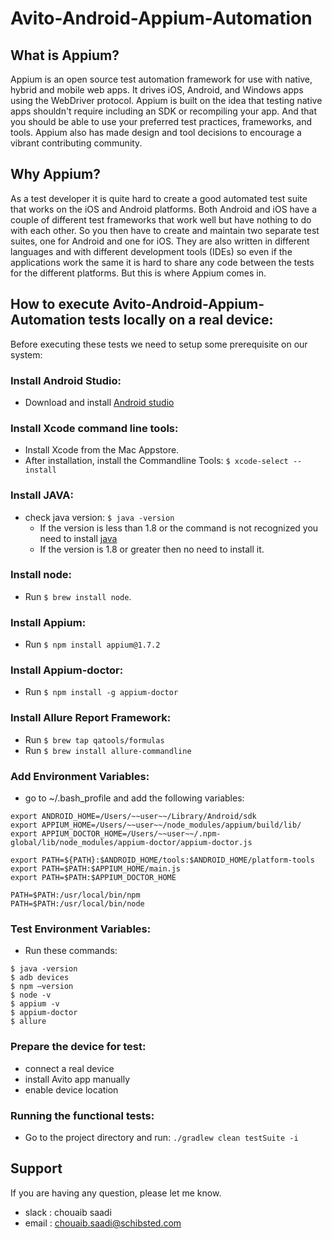 # Avito-Android-Appium-Automation


## What is Appium?
Appium is an open source test automation framework for use with native, hybrid and mobile web apps. It drives iOS, Android, and Windows apps using the WebDriver protocol. Appium is built on the idea that testing native apps shouldn't require including an SDK or recompiling your app. And that you should be able to use your preferred test practices, frameworks, and tools. Appium also has made design and tool decisions to encourage a vibrant contributing community.


## Why Appium?
As a test developer it is quite hard to create a good automated test suite that works on the iOS and Android platforms. Both Android and iOS have a couple of different test frameworks that work well but have nothing to do with each other. So you then have to create and maintain two separate test suites, one for Android and one for iOS. They are also written in different languages and with different development tools (IDEs) so even if the applications work the same it is hard to share any code between the tests for the different platforms. But this is where Appium comes in.


## How to execute Avito-Android-Appium-Automation tests locally on a real device:
Before executing these tests we need to setup some prerequisite on our system:


### Install Android Studio:
- Download and install [Android studio](https://developer.android.com/studio/)


### Install Xcode command line tools:
- Install Xcode from the Mac Appstore.
- After installation, install the Commandline Tools: ```$ xcode-select --install```


### Install JAVA:
- check java version: ```$ java -version```
    * If the version is less than 1.8 or the command is not recognized you need to install [java](http://www.oracle.com/technetwork/java/javase/downloads/jdk8-downloads-2133151.html)
    * If the version is 1.8 or greater then no need to install it.


### Install node:
- Run ```$ brew install node```.


### Install Appium:
- Run ```$ npm install appium@1.7.2```


### Install Appium-doctor:
- Run ```$ npm install -g appium-doctor```


### Install Allure Report Framework:
- Run ```$ brew tap qatools/formulas```
- Run ```$ brew install allure-commandline```


### Add Environment Variables:
- go to ~/.bash_profile and add the following variables:
```
export ANDROID_HOME=/Users/~~user~~/Library/Android/sdk
export APPIUM_HOME=/Users/~~user~~/node_modules/appium/build/lib/
export APPIUM_DOCTOR_HOME=/Users/~~user~~/.npm-global/lib/node_modules/appium-doctor/appium-doctor.js

export PATH=${PATH}:$ANDROID_HOME/tools:$ANDROID_HOME/platform-tools
export PATH=$PATH:$APPIUM_HOME/main.js
export PATH=$PATH:$APPIUM_DOCTOR_HOME

PATH=$PATH:/usr/local/bin/npm
PATH=$PATH:/usr/local/bin/node
```

### Test Environment Variables:
- Run these commands:
```
$ java -version
$ adb devices
$ npm —version
$ node -v
$ appium -v
$ appium-doctor
$ allure
```

### Prepare the device for test:
- connect a real device
- install Avito app manually
- enable device location


### Running the functional tests:
- Go to the project directory and run: ```./gradlew clean testSuite -i```


## Support
If you are having any question, please let me know.
- slack : chouaib saadi
- email : chouaib.saadi@schibsted.com
